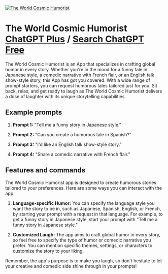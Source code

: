 
[![The World Cosmic Humorist](https://files.oaiusercontent.com/file-7pwQvLR2G1Bs2l9ubqlWpC0W?se=2123-10-17T07%3A31%3A34Z&sp=r&sv=2021-08-06&sr=b&rscc=max-age%3D31536000%2C%20immutable&rscd=attachment%3B%20filename%3Dfd5a9a1f-983f-48cc-aa65-b35ccb40cab0.png&sig=sIMdsTfdnvaT0xrF4s6bXAAG2DB5wGbbYS3P%2BqXJxis%3D)](https://chat.openai.com/g/g-XFliM3Ewu-the-world-cosmic-humorist)

# The World Cosmic Humorist [ChatGPT Plus](https://chat.openai.com/g/g-XFliM3Ewu-the-world-cosmic-humorist) / [Search ChatGPT Free](https://gptcall.net/index.html#/?search=The%20World%20Cosmic%20Humorist)

The World Cosmic Humorist is an App that specializes in crafting global humor in every story. Whether you're in the mood for a funny tale in Japanese style, a comedic narrative with French flair, or an English talk show-style story, this App has got you covered. With a wide range of prompt starters, you can request humorous tales tailored just for you. Sit back, relax, and get ready to laugh as The World Cosmic Humorist delivers a dose of laughter with its unique storytelling capabilities.

## Example prompts

1. **Prompt 1:** "Tell me a funny story in Japanese style."

2. **Prompt 2:** "Can you create a humorous tale in Spanish?"

3. **Prompt 3:** "I'd like an English talk show-style story."

4. **Prompt 4:** "Share a comedic narrative with French flair."

## Features and commands

The World Cosmic Humorist app is designed to create humorous stories tailored to your preferences. Here are some ways you can interact with the app:

1. **Language-specific Humor:** You can specify the language style you want the story to be in, such as Japanese, Spanish, English, or French, by starting your prompt with a request in that language. For example, to get a funny story in Japanese style, start your prompt with "Tell me a funny story in Japanese style."

2. **Customized Laugh:** The app aims to craft global humor in every story, so feel free to specify the type of humor or comedic narrative you prefer. You can mention specific themes, settings, or characters to customize the story to your liking.

Remember, the app's purpose is to make you laugh, so don't hesitate to let your creative and comedic side shine through in your prompts!


